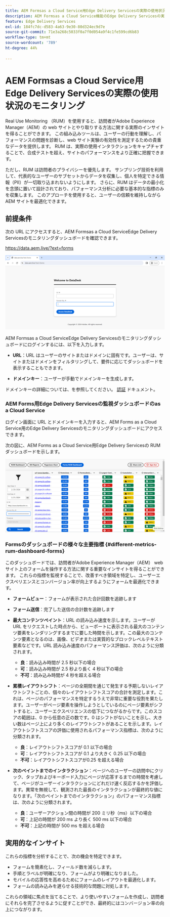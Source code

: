 ```yaml
---
title: AEM Formsas a Cloud Service用Edge Delivery Servicesの実際の使用状況の監視
description: AEM Formsas a Cloud Service機能のEdge Delivery Servicesの実際の使用状況のモニタリングには、フォームに対するユーザーのインタラクションの継続的なトラッキングと分析が含まれます。
feature: Edge Delivery Services
exl-id: 184fc7dc-d583-4a63-9e30-80d324ec9d7e
source-git-commit: 71e3a268c5033f0a7f0d054a9f4c1fe599cd6b83
workflow-type: tm+mt
source-wordcount: '789'
ht-degree: 44%

---
```



# AEM Formsas a Cloud Service用Edge Delivery Servicesの実際の使用状況のモニタリング

Real Use Monitoring （RUM）を使用すると、訪問者がAdobe Experience Manager（AEM）の web サイトとやり取りする方法に関する実際のインサイトを得ることができます。 この組み込みツールは、ユーザーの行動を理解し、パフォーマンスの問題を診断し、web サイト実験の有効性を測定するための貴重なデータを提供します。 RUM は、実際の使用インタラクションをキャプチャすることで、合成テストを超え、サイトのパフォーマンスをより正確に把握できます。

ただし、RUM は訪問者のプライバシーを優先します。 サンプリング技術を利用して、代表的なユーザーのサブセットからデータを収集し、個人を特定できる情報（PII）が一切取り込まれないようにします。 さらに、RUM はデータの最小化を念頭に置いて設計されており、パフォーマンス分析に必要な基本的な指標のみを収集します。 このアプローチを使用すると、ユーザーの信頼を維持しながらAEM サイトを最適化できます。


## 前提条件

次の URL にアクセスすると、AEM Formsas a Cloud ServiceEdge Delivery Servicesのモニタリングダッシュボードを確認できます。

https://data.aem.live/?ext=forms

![FormsのEdge Delivery Servicesの RUM ログイン画面](/help/edge/assets/rum-login-screen.png)

AEM Formsas a Cloud ServiceEdge Delivery Servicesのモニタリングダッシュボードにログインするには、以下を入力します。

* **URL**：URL はユーザーのサイトまたはドメインに固有です。ユーザーは、サイトまたはドメインをフィルタリングして、要件に応じてダッシュボードを表示することもできます。

* **ドメインキー**：ユーザーが手動でドメインキーを生成します。

ドメインキーの詳細については、を参照してください。 [認証](https://www.aem.live/developer/rum#authentication) ドキュメント。

### AEM Forms用Edge Delivery Servicesの監視ダッシュボードのas a Cloud Service

ログイン画面に URL とドメインキーを入力すると、AEM Forms as a Cloud Service用のEdge Delivery Servicesのモニタリングダッシュボードにアクセスできます。

次の図に、AEM Forms as a Cloud Service用Edge Delivery Servicesの RUM ダッシュボードを示します。

![RUM Forms ダッシュボード](/help/edge/assets/rum-forms-dashboard.png)

### Formsのダッシュボードの様々な主要指標 {#different-metrics-rum-dashboard-forms}

このダッシュボードでは、訪問者がAdobe Experience Manager（AEM） web サイト上のフォームを操作する方法に関する重要なインサイトを得ることができます。 これらの指標を監視することで、改善すべき領域を特定し、ユーザーエクスペリエンスとコンバージョン率が向上するようにフォームを最適化できます。

* **フォームビュー**：フォームが表示された合計回数を追跡します
* **フォーム送信**：完了した送信の合計数を追跡します

* **最大コンテンツペイント**：URL の読み込み速度を示します。ユーザーが URL をリクエストした時点から、ビューポートに表示される最大のコンテンツ要素をレンダリングするまでに要した時間を示します。この最大のコンテンツ要素となるのは、画像、ビデオまたは実質的なブロックレベルテキスト要素などです。URL 読み込み速度のパフォーマンス評価は、次のように分類されます。
   * **良**：読み込み時間が 2.5 秒以下の場合
   * **可**：読み込み時間が 2.5 秒より長く 4 秒以下の場合
   * **不可**：読み込み時間が 4 秒を超える場合

* **累積レイアウトシフト**：ページの全期間を通じて発生する予期しないレイアウトシフトごとの、個々のレイアウトシフトスコアの合計を測定します。これは、ページのパフォーマンスを特定するうえで非常に重要な役割を果たします。ユーザーがページ要素を操作しようとしているのにページ要素がシフトすると、ユーザーエクスペリエンスの低下につながるからです。このスコアの範囲は、0 から任意の正の数です。0 はシフトがないことを示し、大きい数はページ上により多くのレイアウトシフトがあることを示します。レイアウトシフトスコアの評価に使用されるパフォーマンス指標は、次のように分類されます。

   * **良**：レイアウトシフトスコアが 0.1 以下の場合
   * **可**：レイアウトシフトスコアが 0.1 より大きく 0.25 以下の場合
   * **不可**：レイアウトシフトスコアが0.25 を超える場合

* **次のペイントまでのインタラクション**：ページへのユーザーの訪問中にクリック、タップおよびキーボード入力にページが応答するまでの時間を考慮して、ページがユーザーインタラクションにどれだけ速く反応するかを評価します。異常を無視して、観測された最長のインタラクションが最終的な値になります。「次のペイントまでのインタラクション」のパフォーマンス指標は、次のように分類されます。
   * **良**：ユーザーアクション間の時間が 200 ミリ秒（ms）以下の場合
   * **可**：上記の時間が 200 ms より長く 500 ms 以下の場合
   * **不可**：上記の時間が 500 ms を超える場合

## 実用的なインサイト

これらの指標を分析することで、次の機会を特定できます。

* フォームを簡素化し、フィールド数を減らします。
* 手順とラベルが明確になり、フォームがより明確になりました。
* モバイルの応答性を高めるためにフォームのレイアウトを最適化します。
* フォームの読み込みを遅らせる技術的な問題に対処します。

これらの領域に焦点を当てることで、より使いやすいフォームを作成し、訪問者にそれらを完了させるように促すことができ、最終的にはコンバージョン率の向上につながります。